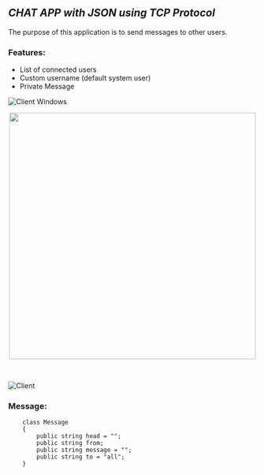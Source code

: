 ## _CHAT APP with JSON using TCP Protocol_ 
The purpose of this application is to send messages to other users.
### Features:
- List of connected users
- Custom username (default system user)
- Private Message 

![Client Windows](https://i.imgur.com/aHmHb8I.png)
<p align="center">
  <img  height="500" src="https://i.imgur.com/MncRG1b.jpeg">
</p>
<br>

![Client](https://i.imgur.com/Gtv4nfO.png)

### Message:
```
    class Message
    {
        public string head = "";
        public string from;
        public string message = "";
        public string to = "all";
    }
```
